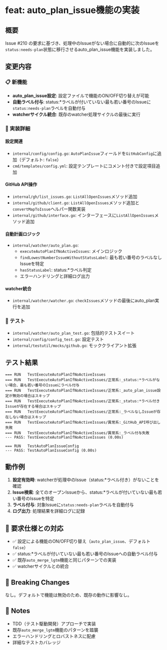 # feat: auto_plan_issue機能の実装

## 概要
Issue #210 の要求に基づき、処理中のIssueがない場合に自動的に次のIssueを`status:needs-plan`状態に移行させるauto_plan_issue機能を実装しました。

## 変更内容

### 📋 新機能
- **auto_plan_issue設定**: 設定ファイルで機能のON/OFF切り替えが可能
- **自動ラベル付与**: status:*ラベルが付いていない最も若い番号のIssueに`status:needs-plan`ラベルを自動付与
- **watcherサイクル統合**: 既存のwatcher処理サイクルの最後に実行

### 🔧 実装詳細

#### 設定関連
- `internal/config/config.go`: `AutoPlanIssue`フィールドを`GitHubConfig`に追加（デフォルト: `false`）
- `cmd/templates/config.yml`: 設定テンプレートにコメント付きで設定項目追加

#### GitHub API操作
- `internal/gh/list_issues.go`: `ListAllOpenIssues`メソッド追加
- `internal/github/client.go`: `ListAllOpenIssues`メソッド追加と`convertMapToIssue`ヘルパー関数実装
- `internal/github/interface.go`: インターフェースに`ListAllOpenIssues`メソッド追加

#### 自動計画ロジック  
- `internal/watcher/auto_plan.go`: 
  - `executeAutoPlanIfNoActiveIssues`: メインロジック
  - `findLowestNumberIssueWithoutStatusLabel`: 最も若い番号のラベルなしIssueを特定
  - `hasStatusLabel`: status:*ラベル判定
  - エラーハンドリングと詳細ログ出力

#### watcher統合
- `internal/watcher/watcher.go`: `checkIssues`メソッドの最後にauto_plan実行を追加

### 🧪 テスト
- `internal/watcher/auto_plan_test.go`: 包括的テストスイート
- `internal/config/config_test.go`: 設定テスト  
- `internal/testutil/mocks/github.go`: モッククライアント拡張

## テスト結果
```
=== RUN   TestExecuteAutoPlanIfNoActiveIssues
=== RUN   TestExecuteAutoPlanIfNoActiveIssues/正常系:_status:*ラベルがない場合、最も若い番号のIssueにラベル付与
=== RUN   TestExecuteAutoPlanIfNoActiveIssues/正常系:_auto_plan_issue設定が無効の場合はスキップ  
=== RUN   TestExecuteAutoPlanIfNoActiveIssues/正常系:_status:*ラベル付きIssueが存在する場合はスキップ
=== RUN   TestExecuteAutoPlanIfNoActiveIssues/正常系:_ラベルなしIssueが存在しない場合はスキップ
=== RUN   TestExecuteAutoPlanIfNoActiveIssues/異常系:_GitHub_API呼び出し失敗
=== RUN   TestExecuteAutoPlanIfNoActiveIssues/異常系:_ラベル付与失敗
--- PASS: TestExecuteAutoPlanIfNoActiveIssues (0.00s)

=== RUN   TestAutoPlanIssueConfig  
--- PASS: TestAutoPlanIssueConfig (0.00s)
```

## 動作例
1. **設定有効時**: watcherが処理中のIssue（status:*ラベル付き）がないことを確認
2. **Issue検索**: 全てのオープンIssueから、status:*ラベルが付いていない最も若い番号のIssueを特定  
3. **ラベル付与**: 対象Issueに`status:needs-plan`ラベルを自動付与
4. **ログ出力**: 処理結果を詳細ログに記録

## 🎯 要求仕様との対応
- ✅ 設定による機能のON/OFF切り替え（`auto_plan_issue`、デフォルト`false`）
- ✅ status:*ラベルが付いていない最も若い番号のIssueへの自動ラベル付与
- ✅ 既存`auto_merge_lgtm`機能と同じパターンでの実装
- ✅ watcherサイクルとの統合

## 🚀 Breaking Changes
なし。デフォルトで機能は無効のため、既存の動作に影響なし。

## 📝 Notes
- TDD（テスト駆動開発）アプローチで実装
- 既存`auto_merge_lgtm`機能のパターンを踏襲
- エラーハンドリングとロバストネスに配慮
- 詳細なテストカバレッジ